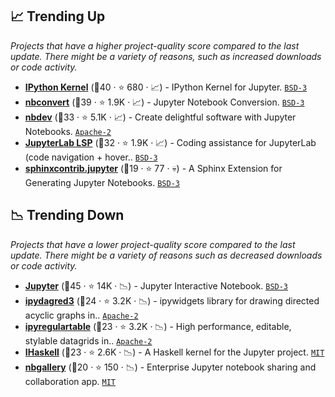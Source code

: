 ## 📈 Trending Up

_Projects that have a higher project-quality score compared to the last update. There might be a variety of reasons, such as increased downloads or code activity._

- <b><a href="https://github.com/ipython/ipykernel">IPython Kernel</a></b> (🥇40 ·  ⭐ 680 · 📈) - IPython Kernel for Jupyter. <code><a href="http://bit.ly/3aKzpTv">BSD-3</a></code>
- <b><a href="https://github.com/jupyter/nbconvert">nbconvert</a></b> (🥇39 ·  ⭐ 1.9K · 📈) - Jupyter Notebook Conversion. <code><a href="http://bit.ly/3aKzpTv">BSD-3</a></code>
- <b><a href="https://github.com/AnswerDotAI/nbdev">nbdev</a></b> (🥇33 ·  ⭐ 5.1K · 📈) - Create delightful software with Jupyter Notebooks. <code><a href="http://bit.ly/3nYMfla">Apache-2</a></code>
- <b><a href="https://github.com/jupyter-lsp/jupyterlab-lsp">JupyterLab LSP</a></b> (🥇32 ·  ⭐ 1.9K · 📈) - Coding assistance for JupyterLab (code navigation + hover.. <code><a href="http://bit.ly/3aKzpTv">BSD-3</a></code>
- <b><a href="https://github.com/QuantEcon/sphinxcontrib-jupyter">sphinxcontrib.jupyter</a></b> (🥉19 ·  ⭐ 77 · 💀) - A Sphinx Extension for Generating Jupyter Notebooks. <code><a href="http://bit.ly/3aKzpTv">BSD-3</a></code>

## 📉 Trending Down

_Projects that have a lower project-quality score compared to the last update. There might be a variety of reasons such as decreased downloads or code activity._

- <b><a href="https://github.com/jupyter/notebook">Jupyter</a></b> (🥇45 ·  ⭐ 14K · 📉) - Jupyter Interactive Notebook. <code><a href="http://bit.ly/3aKzpTv">BSD-3</a></code>
- <b><a href="https://github.com/timkpaine/ipydagred3">ipydagred3</a></b> (🥈24 ·  ⭐ 3.2K · 📉) - ipywidgets library for drawing directed acyclic graphs in.. <code><a href="http://bit.ly/3nYMfla">Apache-2</a></code>
- <b><a href="https://github.com/finos/ipyregulartable">ipyregulartable</a></b> (🥉23 ·  ⭐ 3.2K · 📉) - High performance, editable, stylable datagrids in.. <code><a href="http://bit.ly/3nYMfla">Apache-2</a></code>
- <b><a href="https://github.com/IHaskell/IHaskell">IHaskell</a></b> (🥈23 ·  ⭐ 2.6K · 📉) - A Haskell kernel for the Jupyter project. <code><a href="http://bit.ly/34MBwT8">MIT</a></code>
- <b><a href="https://github.com/nbgallery/nbgallery">nbgallery</a></b> (🥉20 ·  ⭐ 150 · 📉) - Enterprise Jupyter notebook sharing and collaboration app. <code><a href="http://bit.ly/34MBwT8">MIT</a></code>

